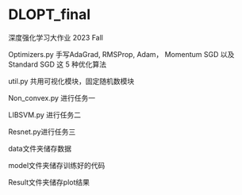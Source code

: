 # DLOPT_final
深度强化学习大作业 2023 Fall

Optimizers.py
手写AdaGrad, RMSProp, Adam， Momentum SGD 以及 Standard SGD 这 5 种优化算法

util.py
共用可视化模块，固定随机数模块

Non_convex.py 进行任务一

LIBSVM.py 进行任务二

Resnet.py进行任务三

data文件夹储存数据

model文件夹储存训练好的代码

Result文件夹储存plot结果